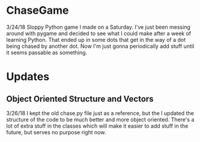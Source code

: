 # ChaseGame
3/24/18
Sloppy Python game I made on a Saturday. I've just been messing around with pygame and decided to see what I could make after a week of learning Python. That ended up in some dots that get in the way of a dot being chased by another dot. Now I'm just gonna periodically add stuff until it seems passable as something.
# Updates
## Object Oriented Structure and Vectors
3/26/18
I kept the old chase.py file just as a reference, but the I updated the structure of the code to be much better and more object oriented. There's a lot of extra stuff in the classes which will make it easier to add stuff in the future, but serves no purpose right now.
